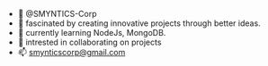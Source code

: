- 👋 @SMYNTICS-Corp
- 👀 fascinated by creating innovative projects through better ideas.
- 🌱 currently learning NodeJs, MongoDB.
- 💞️ intrested in collaborating on projects
- 📫 smynticscorp@gmail.com

<!---
SMYNTICS-Corp/SMYNTICS-Corp is a ✨ special ✨ repository because its `README.md` (this file) appears on your GitHub profile.
You can click the Preview link to take a look at your changes.
--->
